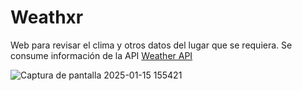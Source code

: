 # Weathxr

Web para revisar el clima y otros datos del lugar que se requiera. Se consume información de la API [Weather API](https://www.weatherapi.com/)

![Captura de pantalla 2025-01-15 155421](https://github.com/user-attachments/assets/c8dd55b9-f2b4-412d-873c-8bd14ff4fec4)
